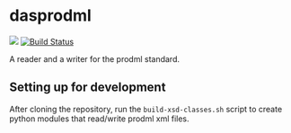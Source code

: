 # dasprodml
![](https://img.shields.io/badge/status-alpha-yellow.svg)
[![Build Status](https://travis-ci.org/bsdis/dasprodml.svg?branch=master)](https://travis-ci.org/bsdis/dasprodml.svg)


A reader and a writer for the prodml standard.

## Setting up for development

After cloning the repository, run the `build-xsd-classes.sh` script to create python modules that read/write prodml xml files.
